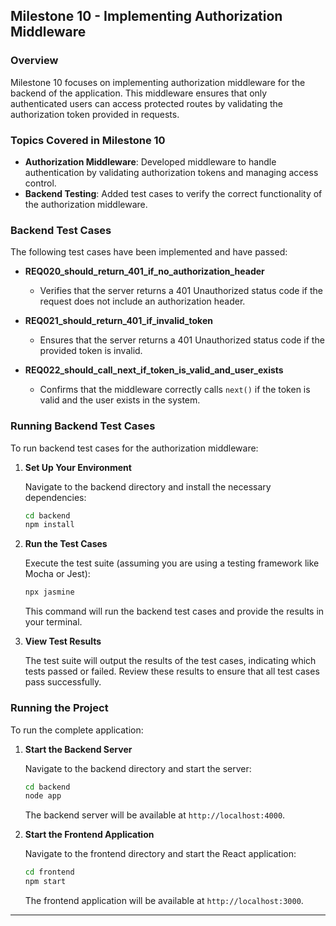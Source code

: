 
## **Milestone 10 - Implementing Authorization Middleware**

### **Overview**

Milestone 10 focuses on implementing authorization middleware for the backend of the application. This middleware ensures that only authenticated users can access protected routes by validating the authorization token provided in requests.

### **Topics Covered in Milestone 10**

- **Authorization Middleware**: Developed middleware to handle authentication by validating authorization tokens and managing access control.
- **Backend Testing**: Added test cases to verify the correct functionality of the authorization middleware.

### **Backend Test Cases**

The following test cases have been implemented and have passed:

- **REQ020_should_return_401_if_no_authorization_header**
  - Verifies that the server returns a 401 Unauthorized status code if the request does not include an authorization header.

- **REQ021_should_return_401_if_invalid_token**
  - Ensures that the server returns a 401 Unauthorized status code if the provided token is invalid.

- **REQ022_should_call_next_if_token_is_valid_and_user_exists**
  - Confirms that the middleware correctly calls `next()` if the token is valid and the user exists in the system.

### **Running Backend Test Cases**

To run backend test cases for the authorization middleware:

1. **Set Up Your Environment**

   Navigate to the backend directory and install the necessary dependencies:
   ```bash
   cd backend
   npm install
   ```

2. **Run the Test Cases**

   Execute the test suite (assuming you are using a testing framework like Mocha or Jest):
   ```bash
   npx jasmine 
   ```

   This command will run the backend test cases and provide the results in your terminal.

3. **View Test Results**

   The test suite will output the results of the test cases, indicating which tests passed or failed. Review these results to ensure that all test cases pass successfully.

### **Running the Project**

To run the complete application:

1. **Start the Backend Server**

   Navigate to the backend directory and start the server:
   ```bash
   cd backend
   node app
   ```

   The backend server will be available at `http://localhost:4000`.

2. **Start the Frontend Application**

   Navigate to the frontend directory and start the React application:
   ```bash
   cd frontend
   npm start
   ```

   The frontend application will be available at `http://localhost:3000`.

---
